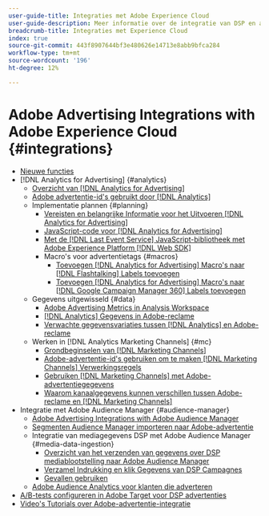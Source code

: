 ```yaml
---
user-guide-title: Integraties met Adobe Experience Cloud
user-guide-description: Meer informatie over de integratie van DSP en advertenties in zoekopdrachten met andere Adobe Experience Cloud-producten en -services.
breadcrumb-title: Integraties met Experience Cloud
index: true
source-git-commit: 443f8907644bf3e480626e14713e8abb9bfca284
workflow-type: tm+mt
source-wordcount: '196'
ht-degree: 12%

---
```



# Adobe Advertising Integrations with Adobe Experience Cloud {#integrations}

<!--  ADD LATER: and Adobe Experience Platform -->

+ [Nieuwe functies](/help/integrations/home.md)
+ [!DNL Analytics for Advertising] {#analytics}
   + [Overzicht van [!DNL Analytics for Advertising]](/help/integrations/analytics/overview.md)
   + [Adobe advertentie-id&#39;s gebruikt door [!DNL Analytics]](/help/integrations/analytics/ids.md)
   + Implementatie plannen {#planning}
      + [Vereisten en belangrijke Informatie voor het Uitvoeren [!DNL Analytics for Advertising]](/help/integrations/analytics/prerequisites.md)
      + [JavaScript-code voor [!DNL Analytics for Advertising]](/help/integrations/analytics/javascript.md)
      + [Met de [!DNL Last Event Service] JavaScript-bibliotheek met Adobe Experience Platform [!DNL Web SDK]](/help/integrations/analytics/web-sdk.md)
      + Macro&#39;s voor advertentietags {#macros}
         + [Toevoegen [!DNL Analytics for Advertising] Macro&#39;s naar [!DNL Flashtalking] Labels toevoegen](/help/integrations/analytics/macros-flashtalking.md)
         + [Toevoegen [!DNL Analytics for Advertising] Macro&#39;s naar [!DNL Google Campaign Manager 360] Labels toevoegen](/help/integrations/analytics/macros-google-campaign-manager.md)
   + Gegevens uitgewisseld {#data}
      + [Adobe Advertising Metrics in Analysis Workspace](/help/integrations/analytics/advertising-metrics-in-analytics.md)
      + [[!DNL Analytics] Gegevens in Adobe-reclame](/help/integrations/analytics/analytics-data-in-advertising.md)
      + [Verwachte gegevensvariaties tussen [!DNL Analytics] en Adobe-reclame](/help/integrations/analytics/data-variances.md)
   + Werken in [!DNL Analytics Marketing Channels] {#mc}
      + [Grondbeginselen van [!DNL Marketing Channels]](/help/integrations/analytics/marketing-channels/mc-overview.md)
      + [Adobe-advertentie-id&#39;s gebruiken om te maken [!DNL Marketing Channels] Verwerkingsregels](/help/integrations/analytics/marketing-channels/mc-ids.md)
      + [Gebruiken [!DNL Marketing Channels] met Adobe-advertentiegegevens](/help/integrations/analytics/marketing-channels/mc-ac-data.md)
      + [Waarom kanaalgegevens kunnen verschillen tussen Adobe-reclame en [!DNL Marketing Channels]](/help/integrations/analytics/marketing-channels/mc-data-variances.md)
+ Integratie met Adobe Audience Manager {#audience-manager}
   + [Adobe Advertising Integrations with Adobe Audience Manager](/help/integrations/audience-manager/overview.md)
   + [Segmenten Audience Manager importeren naar Adobe-advertentie](/help/integrations/audience-manager/import-audiences.md)
   + Integratie van mediagegevens DSP met Adobe Audience Manager {#media-data-ingestion}
      + [Overzicht van het verzenden van gegevens over DSP mediablootstelling naar Adobe Audience Manager](/help/integrations/audience-manager/media-data-integration/overview.md)
      + [Verzamel Indrukking en klik Gegevens van DSP Campagnes](/help/integrations/audience-manager/media-data-integration/collect.md)
      + [Gevallen gebruiken](/help/integrations/audience-manager/media-data-integration/use-cases.md)
   + [Adobe Audience Analytics voor klanten die adverteren](/help/integrations/audience-manager/audience-analytics.md)
+ [A/B-tests configureren in Adobe Target voor DSP advertenties](/help/integrations/target/overview-ab-tests.md)
+ [Video&#39;s Tutorials over Adobe-advertentie-integratie](https://experienceleague.adobe.com/docs/advertising-learn/tutorials/overview.html)<!-- rename if the tutorials TOC structure changes -->
